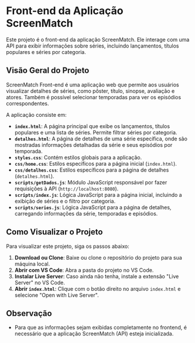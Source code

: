 # Front-end da Aplicação ScreenMatch

Este projeto é o front-end da aplicação ScreenMatch. Ele interage com uma API para exibir informações sobre séries, incluindo lançamentos, títulos populares e séries por categoria.

## Visão Geral do Projeto

ScreenMatch Front-end é uma aplicação web que permite aos usuários visualizar detalhes de séries, como pôster, título, sinopse, avaliação e atores. Também é possível selecionar temporadas para ver os episódios correspondentes.

A aplicação consiste em:
* **`index.html`**: A página principal que exibe os lançamentos, títulos populares e uma lista de séries. Permite filtrar séries por categoria.
* **`detalhes.html`**: A página de detalhes de uma série específica, onde são mostradas informações detalhadas da série e seus episódios por temporada.
* **`styles.css`**: Contém estilos globais para a aplicação.
* **`css/home.css`**: Estilos específicos para a página inicial (`index.html`).
* **`css/detalhes.css`**: Estilos específicos para a página de detalhes (`detalhes.html`).
* **`scripts/getDados.js`**: Módulo JavaScript responsável por fazer requisições à API (`http://localhost:8080`).
* **`scripts/index.js`**: Lógica JavaScript para a página inicial, incluindo a exibição de séries e o filtro por categoria.
* **`scripts/series.js`**: Lógica JavaScript para a página de detalhes, carregando informações da série, temporadas e episódios.

## Como Visualizar o Projeto

Para visualizar este projeto, siga os passos abaixo:

1.  **Download ou Clone**: Baixe ou clone o repositório do projeto para sua máquina local.
2.  **Abrir com VS Code**: Abra a pasta do projeto no VS Code.
3.  **Instalar Live Server**: Caso ainda não tenha, instale a extensão "Live Server" no VS Code.
4.  **Abrir `index.html`**: Clique com o botão direito no arquivo `index.html` e selecione "Open with Live Server".

## Observação

* Para que as informações sejam exibidas completamente no frontend, é necessário que a aplicação ScreenMatch (API) esteja inicializada.
